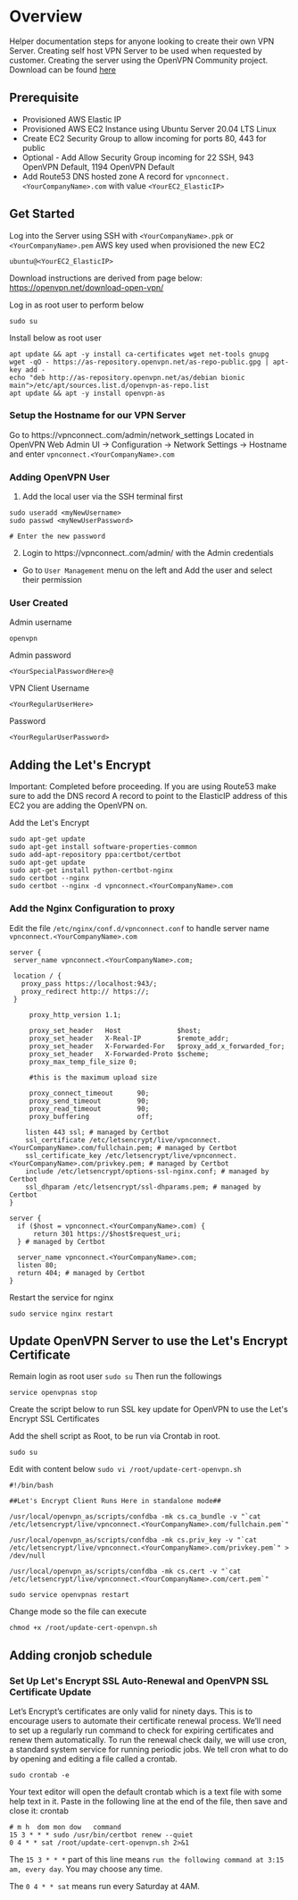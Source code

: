# Overview

Helper documentation steps for anyone looking to create their own VPN Server.
Creating self host VPN Server to be used when requested by customer.  Creating the server using the OpenVPN Community project.
Download can be found [here](https://openvpn.net/community-downloads/)


## Prerequisite

* Provisioned AWS Elastic IP
* Provisioned AWS EC2 Instance using Ubuntu Server 20.04 LTS Linux 
* Create EC2 Security Group to allow incoming for ports 80, 443 for public
* Optional - Add Allow Security Group incoming for 22 SSH, 943 OpenVPN Default, 1194 OpenVPN Default 
* Add Route53 DNS hosted zone A record for `vpnconnect.<YourCompanyName>.com` with value `<YourEC2_ElasticIP>`

## Get Started

Log into the Server using SSH with `<YourCompanyName>.ppk` or `<YourCompanyName>.pem` AWS key used when provisioned the new EC2
```
ubuntu@<YourEC2_ElasticIP>
```

Download instructions are derived from page below:
https://openvpn.net/download-open-vpn/


Log in as root user to perform below
```
sudo su
```

Install below as root user
```
apt update && apt -y install ca-certificates wget net-tools gnupg
wget -qO - https://as-repository.openvpn.net/as-repo-public.gpg | apt-key add -
echo "deb http://as-repository.openvpn.net/as/debian bionic main">/etc/apt/sources.list.d/openvpn-as-repo.list
apt update && apt -y install openvpn-as
```

### Setup the Hostname for our VPN Server

Go to https://vpnconnect.<YourCompanyName>.com/admin/network_settings
Located in OpenVPN Web Admin UI -> Configuration -> Network Settings -> Hostname and enter `vpnconnect.<YourCompanyName>.com`


### Adding OpenVPN User 

1. Add the local user via the SSH terminal first
```
sudo useradd <myNewUsername>
sudo passwd <myNewUserPassword>

# Enter the new password 
```

2. Login to https://vpnconnect.<YourCompanyName>.com/admin/ with the Admin credentials
 * Go to `User Management` menu on the left and Add the user and select their permission
 

### User Created

Admin username
```
openvpn 
```
Admin password
```
<YourSpecialPasswordHere>@
```

VPN Client
Username
```
<YourRegularUserHere>
```
Password
```
<YourRegularUserPassword>
```


## Adding the Let's Encrypt


Important:  Completed before proceeding.  If you are using Route53 make sure to add the DNS record A record to point to the ElasticIP address of this EC2 you are adding the OpenVPN on.


Add the Let's Encrypt
```
sudo apt-get update
sudo apt-get install software-properties-common
sudo add-apt-repository ppa:certbot/certbot
sudo apt-get update
sudo apt-get install python-certbot-nginx
sudo certbot --nginx
sudo certbot --nginx -d vpnconnect.<YourCompanyName>.com
```

### Add the Nginx Configuration to proxy 

Edit the file `/etc/nginx/conf.d/vpnconnect.conf` to handle server name `vpnconnect.<YourCompanyName>.com`
```
server {
 server_name vpnconnect.<YourCompanyName>.com;

 location / {
   proxy_pass https://localhost:943/;
   proxy_redirect http:// https://;
 }

     proxy_http_version 1.1;

     proxy_set_header   Host              $host;
     proxy_set_header   X-Real-IP         $remote_addr;
     proxy_set_header   X-Forwarded-For   $proxy_add_x_forwarded_for;
     proxy_set_header   X-Forwarded-Proto $scheme;
     proxy_max_temp_file_size 0;

     #this is the maximum upload size

     proxy_connect_timeout      90;
     proxy_send_timeout         90;
     proxy_read_timeout         90;
     proxy_buffering            off;

    listen 443 ssl; # managed by Certbot
    ssl_certificate /etc/letsencrypt/live/vpnconnect.<YourCompanyName>.com/fullchain.pem; # managed by Certbot
    ssl_certificate_key /etc/letsencrypt/live/vpnconnect.<YourCompanyName>.com/privkey.pem; # managed by Certbot
    include /etc/letsencrypt/options-ssl-nginx.conf; # managed by Certbot
    ssl_dhparam /etc/letsencrypt/ssl-dhparams.pem; # managed by Certbot
}

server {
  if ($host = vpnconnect.<YourCompanyName>.com) {
      return 301 https://$host$request_uri;
  } # managed by Certbot

  server_name vpnconnect.<YourCompanyName>.com;
  listen 80;
  return 404; # managed by Certbot
}
```

Restart the service for nginx
```
sudo service nginx restart
```

## Update OpenVPN Server to use the Let's Encrypt Certificate

Remain login as root user `sudo su`
Then run the followings
```
service openvpnas stop
```

Create the script below to run SSL key update for OpenVPN to use the Let's Encrypt SSL Certificates


Add the shell script as Root, to be run via Crontab in root.
```
sudo su
```

Edit with content below  `sudo vi /root/update-cert-openvpn.sh`

```
#!/bin/bash

##Let's Encrypt Client Runs Here in standalone mode##

/usr/local/openvpn_as/scripts/confdba -mk cs.ca_bundle -v "`cat /etc/letsencrypt/live/vpnconnect.<YourCompanyName>.com/fullchain.pem`"

/usr/local/openvpn_as/scripts/confdba -mk cs.priv_key -v "`cat /etc/letsencrypt/live/vpnconnect.<YourCompanyName>.com/privkey.pem`" > /dev/null

/usr/local/openvpn_as/scripts/confdba -mk cs.cert -v "`cat /etc/letsencrypt/live/vpnconnect.<YourCompanyName>.com/cert.pem`"

sudo service openvpnas restart
```

Change mode so the file can execute
```
chmod +x /root/update-cert-openvpn.sh
```

## Adding cronjob schedule

### Set Up Let's Encrypt SSL Auto-Renewal and OpenVPN SSL Certificate Update
Letʼs Encryptʼs certificates are only valid for ninety days. This is to encourage users to automate their
certificate renewal process. Weʼll need to set up a regularly run command to check for expiring certificates and
renew them automatically.
To run the renewal check daily, we will use cron, a standard system service for running periodic jobs. We tell
cron what to do by opening and editing a file called a crontab.
```
sudo crontab -e
```
Your text editor will open the default crontab which is a text file with some help text in it. Paste in the following
line at the end of the file, then save and close it: crontab

```
# m h  dom mon dow   command
15 3 * * * sudo /usr/bin/certbot renew --quiet
0 4 * * sat /root/update-cert-openvpn.sh 2>&1
```

The `15 3 * * *` part of this line means `run the following command at 3:15 am, every day`. You may choose any time.

The `0 4 * * sat` means run every Saturday at 4AM.







